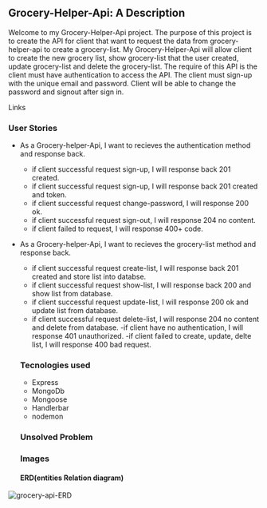 ## Grocery-Helper-Api: A Description

Welcome to my Grocery-Helper-Api project. The purpose of this project is to create the API for client that want to request the data from grocery-helper-api to create a grocery-list. My Grocery-Helper-Api will allow client to create the new grocery list, show grocery-list that the user created, update grocery-list and delete the grocery-list. The require of this API is the client must have authentication to access the API. The client must sign-up with the unique email and password. Client will be able to change the password and signout after sign in.

Links
<!-- need the web application link -->
<!-- need gitHub repo for web application -->

### User Stories
* As a Grocery-helper-Api, I want to recieves the authentication method and response back.
    - if client successful request sign-up, I will response back 201 created.
    - if client successful request sign-up, I will response back 201 created and token.
    - if client successful request change-password, I will response 200 ok.
    - if client successful request sign-out, I will response 204 no content.
    - if client failed to request, I will response 400+ code.

* As a Grocery-helper-Api, I want to recieves the grocery-list method and response back.
   - if client successful request create-list, I will response back 201 created and store list into databse.
   - if client successful request show-list, I will response back 200 and show list from database.
   - if client successful request update-list, I will response 200 ok and update list from database.
   - if client successful request delete-list, I will response 204 no content and delete from database.
   -if client have no authentication, I will response 401 unauthorized.
   -if client failed to create, update, delte list, I will response 400 bad request.

   ### Tecnologies used

   * Express
   * MongoDb
   * Mongoose
   * Handlerbar
   * nodemon

   ### Unsolved Problem

   ### Images

   #### ERD(entities Relation diagram)

![grocery-api-ERD](https://i.imgur.com/ntYRNQm.png)
